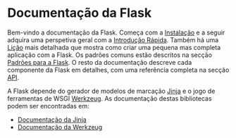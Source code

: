 # Documentação da Flask

Bem-vindo a documentação da Flask. Começa com a [Instalação](./03-installation.md) e a seguir adquira uma perspetiva geral com a [Introdução Rápida](./04-quickstart.md). Também há uma [Lição](./05-tutorial.md) mais detalhada que mostra como criar uma pequena mas completa aplicação com a Flask. Os padrões comuns estão descritos na secção [Padrões para a Flask](). O resto da documentação descreve cada componente da Flask em detalhes, com uma referência completa na secção [API]().

A Flask depende do gerador de modelos de marcação [Jinja](https://www.palletsprojects.com/p/jinja/) e o jogo de ferramentas de WSGI [Werkzeug](https://www.palletsprojects.com/p/werkzeug/). As documentação destas bibliotecas podem ser encontradas em:

* [Documentação da Jinja](https://jinja.palletsprojects.com/)
* [Documentação da Werkzeug](https://werkzeug.palletsprojects.com/)